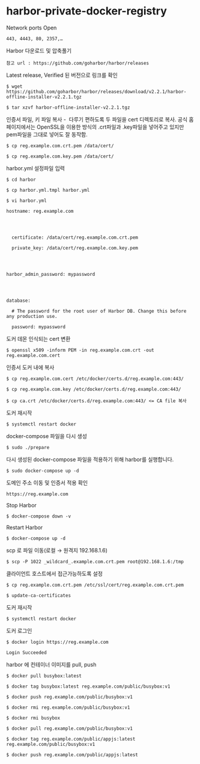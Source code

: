 # harbor-private-docker-registry

Network ports Open
```
443, 4443, 80, 2357,…
```



Harbor 다운로드 및 압축풀기
```
참고 url : https://github.com/goharbor/harbor/releases
```



Latest release, Verified 된 버전으로 링크를 확인
```
$ wget https://github.com/goharbor/harbor/releases/download/v2.2.1/harbor-offline-installer-v2.2.1.tgz

$ tar xzvf harbor-offline-installer-v2.2.1.tgz
```



인증서 파일, 키 파일 복사 -  다루기 편하도록 두 파일을 cert 디렉토리로 복사. 공식 홈페이지에서는 OpenSSL을 이용한 방식의 .crt파일과 .key파일을 넣어주고 있지만 pem파일을 그대로 넣어도 잘 동작함.
```
$ cp reg.example.com.crt.pem /data/cert/

$ cp reg.example.com.key.pem /data/cert/
```



harbor.yml 설정파일 입력
```
$ cd harbor

$ cp harbor.yml.tmpl harbor.yml

$ vi harbor.yml

hostname: reg.example.com




  certificate: /data/cert/reg.example.com.crt.pem

  private_key: /data/cert/reg.example.com.key.pem




harbor_admin_password: mypassword




database:

  # The password for the root user of Harbor DB. Change this before any production use.

  password: mypassword
```



도커 데몬 인식되는 cert 변환
```
$ openssl x509 -inform PEM -in reg.example.com.crt -out reg.example.com.cert
```



인증서 도커 내에 복사
```
$ cp reg.example.com.cert /etc/docker/certs.d/reg.example.com:443/

$ cp reg.example.com.key /etc/docker/certs.d/reg.example.com:443/

$ cp ca.crt /etc/docker/certs.d/reg.example.com:443/ <= CA file 복사
```



도커 재시작
```
$ systemctl restart docker
```



docker-compose 파일을 다시 생성
```
$ sudo ./prepare
```



다시 생성된 docker-compose 파일을 적용하기 위해 harbor를 실행합니다.
```
$ sudo docker-compose up -d
```



도메인 주소 이동 및 인증서 적용 확인
```
https://reg.example.com
```



Stop Harbor 
```
$ docker-compose down -v
```



Restart Harbor
```
$ docker-compose up -d
```



scp 로 파일 이동(로컬 → 원격지 192.168.1.6)
```
$ scp -P 1022 _wildcard_.example.com.crt.pem root@192.168.1.6:/tmp
```



클라이언트 호스트에서 접근가능하도록 설정
```
$ cp reg.example.com.crt.pem /etc/ssl/cert/reg.example.com.crt.pem

$ update-ca-certificates
```



도커 재시작
```
$ systemctl restart docker
```



도커 로그인
```
$ docker login https://reg.example.com

Login Succeeded
```



harbor 에 컨테이너 이미지를 pull, push
```
$ docker pull busybox:latest

$ docker tag busybox:latest reg.example.com/public/busybox:v1

$ docker push reg.example.com/public/busybox:v1
```


```
$ docker rmi reg.example.com/public/busybox:v1

$ docker rmi busybox
```


```
$ docker pull reg.example.com/public/busybox:v1

$ docker tag reg.example.com/public/appjs:latest reg.example.com/public/busybox:v1

$ docker push reg.example.com/public/appjs:latest
```
